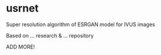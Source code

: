 # usrnet
Super resolution algorithm of ESRGAN model for IVUS images

Based on ... research & ... repository

ADD MORE!